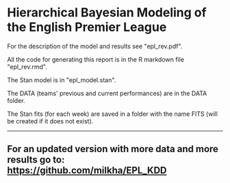# Hierarchical Bayesian Modeling of the English Premier League

For the description of the model and results see "epl_rev.pdf". 

All the code for generating this report is in the R markdown file "epl_rev.rmd".

The Stan model is in "epl_model.stan".

The DATA (teams' previous and current performances) are in the DATA folder.

The Stan fits (for each week) are saved in a folder with the name FITS (will be created if it does not exist).

----------------------------

## For an updated version with more data and more results go to: https://github.com/milkha/EPL_KDD
